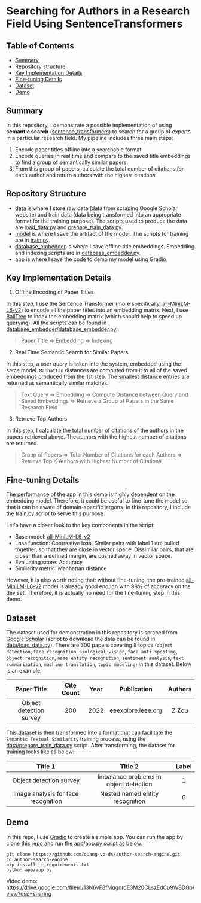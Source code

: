 # Searching for Authors in a Research Field Using SentenceTransformers

## Table of Contents
 - [Summary](#summary)
 - [Repository structure](#repository-structure)
 - [Key Implementation Details](#key-implementation-details)
 - [Fine-tuning Details](#fine-tuning-details)
 - [Dataset](#dataset)
 - [Demo](#demo)

## Summary

 In this repository, I demonstrate a possible implementation of using **semantic search** ([sentence_transformers](https://sbert.net/)) to search for a group of experts in a particular research field. My pipeline includes three main steps:

   1. Encode paper titles offline into a searchable format.
   2. Encode queries in real time and compare to the saved title embeddings to find a group of semantically similar papers.
   3. From this group of papers, calculate the total number of citations for each author and return authors with the highest citations.

## Repository Structure

* [data](./data/) is where I store raw data (data from scraping Google Scholar website) and train data (data being transformed into an appropriate format for the training purpose). The scripts used to produce the data are [load_data.py](./data/load_data.py) and [prepare_train_data.py](./data/prepare_train_data.py).
* [model](./model/) is where I save the artifact of the model. The scripts for training are in [train.py](./model/train.py).
* [database_embedder](./database_embedder/) is where I save offline title embeddings. Embedding and indexing scripts are in [database_embedder.py](./database_embedder/database_embedder.py).
* [app](./app/) is where I save the [code](./app/app.py) to demo my model using Gradio.

## Key Implementation Details
1. Offline Encoding of Paper Titles

In this step, I use the Sentence Transformer (more specifically, [all-MiniLM-L6-v2](https://huggingface.co/sentence-transformers/all-MiniLM-L6-v2)) to encode all the paper titles into an embedding matrix. Next, I use [BallTree](https://scikit-learn.org/stable/modules/generated/sklearn.neighbors.BallTree.html) to index the embedding matrix (which should help to speed up querying). All the scripts can be found in [database_embedder/database_embedder.py](./database_embedder/database_embedder.py).

> Paper Title => Embedding => Indexing

2. Real Time Semantic Search for Similar Papers

In this step, a user query is taken into the system, embedded using the same model. `Manhattan` distances are computed from it to all of the saved embeddings produced from the 1st step.  The smallest distance entries are returned as semantically similar matches.

> Text Query => Embedding => Compute Distance between Query and Saved Embeddings => Retrieve a Group of Papers in the Same Research Field

3. Retrieve Top Authors

In this step, I calculate the total number of citations of the authors in the papers retrieved above. The authors with the highest number of citations are returned.

> Group of Papers => Total Number of Citations for each Authors => Retrieve Top K Authors with Highest Number of Citations

## Fine-tuning Details
The performance of the app in this demo is highly dependent on the embedding model. Therefore, it could be useful to fine-tune the model so that it can be aware of domain-specific jargons. In this repository, I include the [train.py](./model/train.py) script to serve this purpose.

Let's have a closer look to the key components in the script:
- Base model: [all-MiniLM-L6-v2](https://huggingface.co/sentence-transformers/all-MiniLM-L6-v2)
- Loss function: Contrastive loss. Similar pairs with label 1 are pulled together, so that they are close in vector space. Dissimilar pairs, that are closer than a defined margin, are pushed away in vector space.
- Evaluating score: Accuracy
- Similarity metric: Manhattan distance

However, it is also worth noting that: without fine-tuning, the pre-trained [all-MiniLM-L6-v2](https://huggingface.co/sentence-transformers/all-MiniLM-L6-v2) model is already good enough with 98% of accuracy on the dev set. Therefore, it is actually no need for the fine-tuning step in this demo. 


## Dataset

The dataset used for demonstration in this repository is scraped from [Google Scholar](https://scholar.google.com/) (script to download the data can be found in [data/load_data.py](./data/load_data.py)). There are 300 papers covering 8 topics (`object detection`, `face recognition`, `biological vision`, `face anti-spoofing`, `object recognition`, `name entity recognition`, `sentiment analysis`, `text summarization`, `machine translation`, `topic modeling`) in this dataset. Below is an example:


| **Paper Title** | **Cite Count** | **Year** | **Publication**   | **Authors** |
| :-------------: | :------------: | :------: |:----------------: | :----------------: |
| Object detection survey| 200   | 2022     | eeexplore.ieee.org| Z Zou |

This dataset is then transformed into a format that can facilitate the `Semantic Textual Similarity` training process, using the [data/prepare_train_data.py](./data/prepare_train_data.py) script. After transforming, the dataset for training looks like as below:

| **Title 1** | **Title 2** | **Label** |
| :---------: | :---------: | :-------: |
| Object detection survey| Imbalance problems in object detection   | 1  |
| Image analysis for face recognition| Nested named entity recognition   | 0 |

## Demo

In this repo, I use [Gradio](https://www.gradio.app/) to create a simple app. You can run the app by clone this repo and run the [app/app.py](./app/app.py) script as below:

```shell
git clone https://github.com/quang-vo-ds/author-search-engine.git
cd author-search-engine
pip install -r requirements.txt
python app/app.py
```
Video demo: https://drive.google.com/file/d/13N6vF8fMqgnrdE3M20CLszEdCp9W8DGo/view?usp=sharing